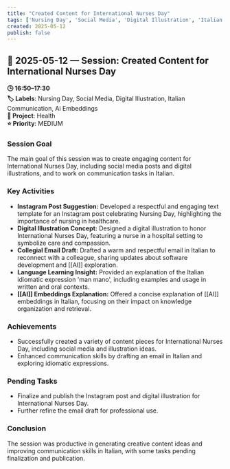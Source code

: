 ```yaml
---
title: "Created Content for International Nurses Day"
tags: ['Nursing Day', 'Social Media', 'Digital Illustration', 'Italian Communication', 'Ai Embeddings']
created: 2025-05-12
publish: false
---
```


## 📅 2025-05-12 — Session: Created Content for International Nurses Day

**🕒 16:50–17:30**  
**🏷️ Labels**: Nursing Day, Social Media, Digital Illustration, Italian Communication, Ai Embeddings  
**📂 Project**: Health  
**⭐ Priority**: MEDIUM  


### Session Goal
The main goal of this session was to create engaging content for International Nurses Day, including social media posts and digital illustrations, and to work on communication tasks in Italian.

### Key Activities
- **Instagram Post Suggestion:** Developed a respectful and engaging text template for an Instagram post celebrating Nursing Day, highlighting the importance of nursing in healthcare.
- **Digital Illustration Concept:** Designed a digital illustration to honor International Nurses Day, featuring a nurse in a hospital setting to symbolize care and compassion.
- **Collegial Email Draft:** Drafted a warm and respectful email in Italian to reconnect with a colleague, sharing updates about software development and [[AI]] exploration.
- **Language Learning Insight:** Provided an explanation of the Italian idiomatic expression 'man mano', including examples and usage in written and oral contexts.
- **[[AI]] Embeddings Explanation:** Offered a concise explanation of [[AI]] embeddings in Italian, focusing on their impact on knowledge organization and retrieval.

### Achievements
- Successfully created a variety of content pieces for International Nurses Day, including social media and illustration ideas.
- Enhanced communication skills by drafting an email in Italian and exploring idiomatic expressions.

### Pending Tasks
- Finalize and publish the Instagram post and digital illustration for International Nurses Day.
- Further refine the email draft for professional use.

### Conclusion
The session was productive in generating creative content ideas and improving communication skills in Italian, with some tasks pending finalization and publication.
